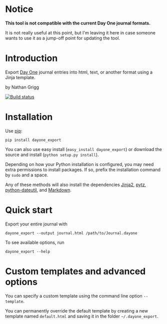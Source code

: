 # Notice

**This tool is not compatible with the current Day One journal formats.**

It is not really useful at this point, but I'm leaving it here in case
someone wants to use it as a jump-off point for updating the tool.

# Introduction

Export [Day One][0] journal entries into html, text, or another format
using a Jinja template.

by Nathan Grigg

[![Build status][statusimage]][statuslink]

[statusimage]: https://api.travis-ci.org/nathangrigg/dayone_export.png?branch=master
[statuslink]: https://travis-ci.org/nathangrigg/dayone_export

# Installation

Use [pip][4]:

    pip install dayone_export

You can also use easy install
(`easy_install dayone_export`)
or download the source and install
(`python setup.py install`).


Depending on how your Python installation is configured, you may
need extra permissions to install packages. If so, prefix the
installation command by `sudo` and a space.

Any of these methods will also install the dependencies
[Jinja2][1], [pytz][2], [python-dateutil][6], and  [Markdown][3].

# Quick start

Export your entire journal with

    dayone_export --output journal.html /path/to/Journal.dayone

To see available options, run

    dayone_export --help

# Custom templates and advanced options

You can specify a custom template using the command line option `--template`.

You can permanently override the default template by creating a new template named `default.html` and saving it in the folder `~/.dayone_export`.

[0]: http://dayoneapp.com
[1]: http://jinja.pocoo.org
[2]: http://pytz.sourceforge.net
[3]: http://freewisdom.org/projects/python-markdown/
[4]: http://www.pip-installer.org/en/latest/index.html
[6]: http://labix.org/python-dateutil
